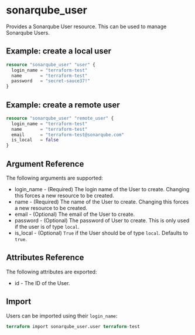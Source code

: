 # sonarqube_user

Provides a Sonarqube User resource. This can be used to manage Sonarqube Users.

## Example: create a local user

```terraform
resource "sonarqube_user" "user" {
  login_name = "terraform-test"
  name       = "terraform-test"
  password   = "secret-sauce37!"
}
```

## Example: create a remote user

```terraform
resource "sonarqube_user" "remote_user" {
  login_name = "terraform-test"
  name       = "terraform-test"
  email      = "terraform-test@sonarqube.com"
  is_local   = false
}
```

## Argument Reference

The following arguments are supported:

- login_name - (Required) The login name of the User to create. Changing this forces a new resource to be created.
- name - (Required) The name of the User to create. Changing this forces a new resource to be created.
- email - (Optional) The email of the User to create.
- password - (Optional) The password of User to create. This is only used if the user is of type `local`.
- is_local - (Optional) `True` if the User should be of type `local`. Defaults to `true`.

## Attributes Reference

The following attributes are exported:

- id - The ID of the User.

## Import

Users can be imported using their `login_name`:

```terraform
terraform import sonarqube_user.user terraform-test
```
